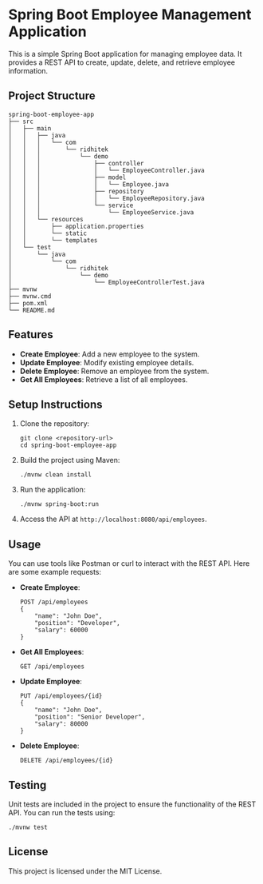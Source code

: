 # Spring Boot Employee Management Application

This is a simple Spring Boot application for managing employee data. It provides a REST API to create, update, delete, and retrieve employee information.

## Project Structure

```
spring-boot-employee-app
├── src
│   ├── main
│   │   ├── java
│   │   │   └── com
│   │   │       └── ridhitek
│   │   │           └── demo
│   │   │               ├── controller
│   │   │               │   └── EmployeeController.java
│   │   │               ├── model
│   │   │               │   └── Employee.java
│   │   │               ├── repository
│   │   │               │   └── EmployeeRepository.java
│   │   │               └── service
│   │   │                   └── EmployeeService.java
│   │   └── resources
│   │       ├── application.properties
│   │       └── static
│   │       └── templates
│   └── test
│       └── java
│           └── com
│               └── ridhitek
│                   └── demo
│                       └── EmployeeControllerTest.java
├── mvnw
├── mvnw.cmd
├── pom.xml
└── README.md
```

## Features

- **Create Employee**: Add a new employee to the system.
- **Update Employee**: Modify existing employee details.
- **Delete Employee**: Remove an employee from the system.
- **Get All Employees**: Retrieve a list of all employees.

## Setup Instructions

1. Clone the repository:
   ```
   git clone <repository-url>
   cd spring-boot-employee-app
   ```

2. Build the project using Maven:
   ```
   ./mvnw clean install
   ```

3. Run the application:
   ```
   ./mvnw spring-boot:run
   ```

4. Access the API at `http://localhost:8080/api/employees`.

## Usage

You can use tools like Postman or curl to interact with the REST API. Here are some example requests:

- **Create Employee**:
  ```
  POST /api/employees
  {
      "name": "John Doe",
      "position": "Developer",
      "salary": 60000
  }
  ```

- **Get All Employees**:
  ```
  GET /api/employees
  ```

- **Update Employee**:
  ```
  PUT /api/employees/{id}
  {
      "name": "John Doe",
      "position": "Senior Developer",
      "salary": 80000
  }
  ```

- **Delete Employee**:
  ```
  DELETE /api/employees/{id}
  ```

## Testing

Unit tests are included in the project to ensure the functionality of the REST API. You can run the tests using:
```
./mvnw test
```

## License

This project is licensed under the MIT License.